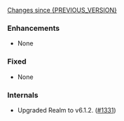 [Changes since {PREVIOUS_VERSION}](https://github.com/realm/realm-studio/compare/{PREVIOUS_VERSION}...{CURRENT_VERSION})

### Enhancements

- None

### Fixed

- None

### Internals

- Upgraded Realm to v6.1.2. ([#1331](https://github.com/realm/realm-studio/pull/1331))
